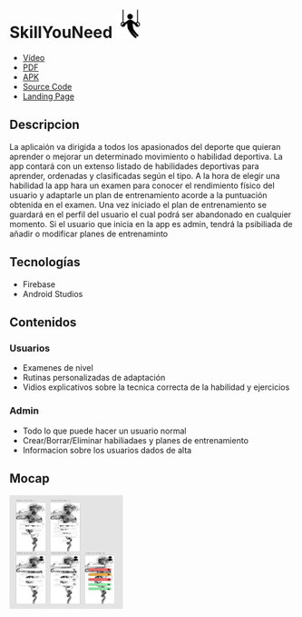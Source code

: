 # SkillYouNeed <img src="https://github.com/diegomartinezalaminos/SkillYouNeed/blob/main/logo.png" alt="Error al cargar la imagen" width="50" height="50">

-   [Vídeo](https://www.youtube.com/watch?v=bY5pTQ154s8)
-   [PDF](https://github.com/diegomartinezalaminos/SkillYouNeed/blob/main/pdf/SkillYouNeed.pdf)
-   [APK](https://github.com/diegomartinezalaminos/SkillYouNeed/tree/main/apk)
-   [Source Code](https://www.youtube.com/watch?v=bY5pTQ154s8)
-   [Landing Page](https://www.youtube.com/watch?v=bY5pTQ154s8)

## Descripcion
La aplicaión va dirigida a todos los apasionados del deporte que quieran aprender o mejorar un determinado movimiento o habilidad deportiva.
La app contará con un extenso listado de habilidades deportivas para aprender, ordenadas y clasificadas según el tipo. A la hora de elegir una habilidad la app hara un examen para conocer el rendimiento físico del usuario y adaptarle un plan de entrenamiento acorde a la puntuación obtenida en el examen. Una vez iniciado el plan de entrenamiento se guardará en el perfil del usuario el cual podrá ser abandonado en cualquier momento.
Si el usuario que inicia en la app es admin, tendrá la psibiliada de añadir o modificar planes de entrenaminto
## Tecnologías
 - Firebase
 - Android Studios
## Contenidos
### Usuarios
- Examenes de nivel
- Rutinas personalizadas de adaptación
- Vidios explicativos sobre la tecnica correcta de la habilidad y ejercicios
### Admin
- Todo lo que puede hacer un usuario normal
- Crear/Borrar/Eliminar habiliadaes y planes de entrenamiento
- Informacion sobre los usuarios dados de alta
## Mocap
<img src="https://github.com/diegomartinezalaminos/SkillYouNeed/blob/main/mocap.PNG" alt="Error al cargar la imagen" width="200" height="200">
